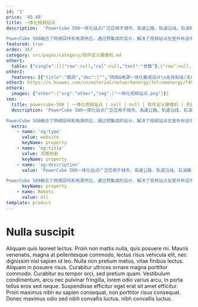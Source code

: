 ```yaml
---
id: '1'
price: '49.40'
title: 一体化视频站点
description:  'PowerCube 500一体化站点广泛应用于城市、高速公路、轨道沿线、石油输送管道沿线等视频监控场景，一站式解决视频回传难和设备供电难的问题，助力客户实现视频监控站点的敏捷部署。

PowerCube 500融合了网络回传和电源供应，通过预集成的设计，解决了视频站点在室外布设中所面临的引电难、引网难、易故障、维护难等问题。该系统支持使用市电和太阳能的混合能源，支持有线和无线传输，从而灵活适应视频站点全场景需求。方案采用远程网管智能运维手段，使视频站点状态可知、管理智能化。'
featured: true
order: 367
category: src/pages/category/软件定义摄像机.md
other1: 
  table: {"single":[[{"row":null,"col":null,"text":"参数"},{"row":null,"col":null,"text":"混合供电版"},{"row":null,"col":null,"text":"市电版"}],[{"row":null,"col":null,"text":"使用场景"},{"row":null,"col":null,"text":"无市电、市电差区域，太阳能输入或太阳能+市电混合输入"},{"row":null,"col":null,"text":"市电好区域，无需电池备电"}],[{"row":null,"col":null,"text":"尺寸\n(含遮阳罩)\n(宽×深×高)"},{"row":null,"col":null,"text":"300mm × 165mm × 570mm"},{"row":null,"col":null,"text":"300mm × 100mm × 550mm"}],[{"row":null,"col":null,"text":"重量\n(含遮阳罩)"},{"row":null,"col":null,"text":"约16kg"},{"row":null,"col":null,"text":"约6kg"}],[{"row":null,"col":null,"text":"网络回传方式"},{"row":null,"col":"2","text":"以太网/GPON/微波"}],[{"row":null,"col":null,"text":"网络接口"},{"row":null,"col":"2","text":"≥5路，支持PoE/PoE+/PoE++（多款型号，规格可选）"}],[{"row":null,"col":null,"text":"输入电压"},{"row":null,"col":null,"text":"市电：220VAC单相/110VAC双火线\n太阳能：24-130VDC"},{"row":null,"col":null,"text":"220VAC单相"}],[{"row":null,"col":null,"text":"输出电压"},{"row":null,"col":"2","text":"12VDC , 24VAC , PoE/PoE+/PoE++，220VAC（可选）"}],[{"row":null,"col":null,"text":"额定功率"},{"row":null,"col":null,"text":"150W"},{"row":null,"col":null,"text":"144W"}],[{"row":null,"col":null,"text":"电池容量"},{"row":null,"col":null,"text":"20Ah/100Ah/200Ah 可选"},{"row":null,"col":null,"text":"不支持"}],[{"row":null,"col":null,"text":"防护等级"},{"row":null,"col":null,"text":"IP65"},{"row":null,"col":null,"text":"IP55"}],[{"row":null,"col":null,"text":"工作温度范围"},{"row":null,"col":null,"text":"-40℃至55℃"},{"row":null,"col":null,"text":"-40℃至55℃"}]]}
other2:
  features: [{"title":"极简","dec":["","网络&电源一体化集成设计\n支持有线/无线网络回传\n支持太阳能/市电输入",""]},{"title":"智慧","dec":["","远程统一网管，智能管理\n近端无线WEB，杆下运维\n远程一键重启，免不必要上站",""]},{"title":"可靠","dec":["","IP65、防腐、防雷，超强环境适应\n-40ºC至+55ºC，高低温适用\n锂电新储能，长寿命，免日常维护",""]}]
other3: https://e.huawei.com/cn/material/networkenergy/telcomenergy/f49f8f4290ad4198bd35063ed45cd038
other4:
  images: {"other":{"org":"other","img":["一体化视频站点.png"]}}
seo:
  title: powercube-500 | 一体化视频站点 | null | null | 软件定义摄像机 | 机器视觉
  description: 'PowerCube 500一体化站点广泛应用于城市、高速公路、轨道沿线、石油输送管道沿线等视频监控场景，一站式解决视频回传难和设备供电难的问题，助力客户实现视频监控站点的敏捷部署。

PowerCube 500融合了网络回传和电源供应，通过预集成的设计，解决了视频站点在室外布设中所面临的引电难、引网难、易故障、维护难等问题。该系统支持使用市电和太阳能的混合能源，支持有线和无线传输，从而灵活适应视频站点全场景需求。方案采用远程网管智能运维手段，使视频站点状态可知、管理智能化。'
  extra:
    - name: 'og:type'
      value: website
      keyName: property
    - name: 'og:title'
      value: 河南网田
      keyName: property
    - name: 'og:description'
      value: 'PowerCube 500一体化站点广泛应用于城市、高速公路、轨道沿线、石油输送管道沿线等视频监控场景，一站式解决视频回传难和设备供电难的问题，助力客户实现视频监控站点的敏捷部署。

PowerCube 500融合了网络回传和电源供应，通过预集成的设计，解决了视频站点在室外布设中所面临的引电难、引网难、易故障、维护难等问题。该系统支持使用市电和太阳能的混合能源，支持有线和无线传输，从而灵活适应视频站点全场景需求。方案采用远程网管智能运维手段，使视频站点状态可知、管理智能化。'
      keyName: property
    - name: Robots
      value: all
template: product
---
```


# Nulla suscipit

Aliquam quis laoreet lectus. Proin non mattis nulla, quis posuere mi. Mauris venenatis, magna at pellentesque commodo, lectus risus vehicula elit, nec dignissim nisl sapien id leo. Nulla non pretium metus, vitae finibus lectus. Aliquam in posuere risus. Curabitur ultrices ornare magna porttitor commodo. Curabitur eu tempor orci, sed pretium quam. Vestibulum condimentum, arcu nec pulvinar fringilla, lorem odio varius arcu, in porta tellus eros sed neque. Suspendisse efficitur eget erat sit amet efficitur. Proin maximus nibh eu sapien consequat, non porttitor risus consequat. Donec maximus odio sed nibh convallis luctus. nibh convallis luctus.